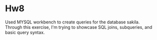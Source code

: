 # Hw8

Used MYSQL workbench to create queries for the database sakila. <br />
Through this exercise, I'm trying to showcase SQL joins, subqueries, and basic query syntax.
